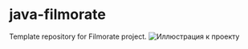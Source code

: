 # java-filmorate
Template repository for Filmorate project.
![Иллюстрация к проекту](C:/Users/79618/Desktop/module-2/java-filmorate/filmorate.png)
